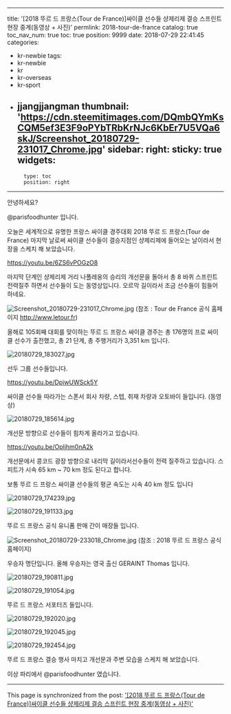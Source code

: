
---
title: '[2018 뚜르 드 프랑스(Tour de France)]싸이클 선수들 샹제리제 결승 스프린트  현장 중계(동영상 + 사진)'
permlink: 2018-tour-de-france
catalog: true
toc_nav_num: true
toc: true
position: 9999
date: 2018-07-29 22:41:45
categories:
- kr-newbie
tags:
- kr-newbie
- kr
- kr-overseas
- kr-sport
- jjangjjangman
thumbnail: 'https://cdn.steemitimages.com/DQmbQYmKsCQM5ef3E3F9oPYbTRbKrNJc6KbEr7U5VQa6skJ/Screenshot_20180729-231017_Chrome.jpg'
sidebar:
    right:
        sticky: true
widgets:
    -
        type: toc
        position: right
---


안녕하세요?

@parisfoodhunter 입니다.

오늘은 세계적으로 유명한 프랑스 싸이클 경주대회 2018 뚜르 드 프랑스(Tour de France) 마지막 날로써 싸이클 선수들이 결승지점인 샹제리제에 들어오는 날이라서 현장을 스케치 해 보았습니다. 

https://youtu.be/6ZS6vPOGzO8

마지막 단계인 샹제리제 거리 나폴레옹의 승리의 개선문을 돌아서 총 8 바퀴 스프린트 전력질주 하면서 선수들이 도는 동영상입니다. 오르막 길이라서 조금 선수들이 힘들어 하네요.

![Screenshot_20180729-231017_Chrome.jpg](https://cdn.steemitimages.com/DQmbQYmKsCQM5ef3E3F9oPYbTRbKrNJc6KbEr7U5VQa6skJ/Screenshot_20180729-231017_Chrome.jpg)
(참조 : Tour de France 공식 홈페이지  http://www.letour.fr)


올해로 105회째 대회를 맞이하는 뚜르 드 프랑스 싸이클 경주는 총 176명의 프로 싸이클 선수가 출전했고, 총 21 단계, 총 주행거리가 3,351 km 입니다.

![20180729_183027.jpg](https://cdn.steemitimages.com/DQmPpU4rebXDrgkU18UvpBX7MS4mjGFWZ2o6ZRvBPPohAJj/20180729_183027.jpg)

선두 그룹 선수들입니다.

https://youtu.be/DpiwUWSck5Y

싸이클 선수들 따라가는 스폰서 회사 차량,  스텝, 취재 차량과 오토바이 들입니다. (동영상)

![20180729_185614.jpg](https://cdn.steemitimages.com/DQmRhFSMhoV6aYYoxJfkKC4VTviRuG8Ht2v8LJSgHs7j2Zp/20180729_185614.jpg)

개선문 방향으로 선수들이 힘차게 올라가고 있습니다. 

https://youtu.be/Opljhm0nA2k

개선문에서 콩코드 광장 방향으로 내리막 길이라서선수들이 전력 질주하고 있습니다. 스피트가 시속 65 km ~ 70 km 정도 된다고 합니다.

보통 뚜르 드 프랑스 싸이클 선수들의 평균 속도는 시속 40 km 정도 입니다


![20180729_174239.jpg](https://cdn.steemitimages.com/DQmW9csGMWkSpFfhMo9TQZyc2TZessYzxMC6HcG7SrChM1L/20180729_174239.jpg)

![20180729_191133.jpg](https://cdn.steemitimages.com/DQmUYPYQbMnCxb43U2EGcP5G1eQCyz5bJ7Zv7J9UPFAfNK5/20180729_191133.jpg)

뚜르 드 프랑스 공식 유니폼 판매 간이 매장들 입니다.

![Screenshot_20180729-233018_Chrome.jpg](https://cdn.steemitimages.com/DQmUBcgg8PfiQGLio7je85PZxiEvPMMv4eD13JTTyYdYnb7/Screenshot_20180729-233018_Chrome.jpg)
(참조 : 2018 뚜르 드 프랑스 공식 홈페이지)

우승자 명단입니다. 올해 우승자는 영국 출신 GERAINT Thomas 입니다.

![20180729_190811.jpg](https://cdn.steemitimages.com/DQmUa4671GSNtM6hsw6xsTCJZC6Dvv4cEUyCa9k6bQpz5o3/20180729_190811.jpg)

![20180729_191054.jpg](https://cdn.steemitimages.com/DQmWV49dPjakRf39kEm6kj8tR8xftB6nUNT3JfAtggEgXpj/20180729_191054.jpg)

뚜르 드 프랑스 서포터즈 들입니다.

![20180729_192020.jpg](https://cdn.steemitimages.com/DQmaEsgfGBYrE373kgiUCFtTPvqi9MHU9qZzeJwjDqKpYaK/20180729_192020.jpg)

![20180729_192045.jpg](https://cdn.steemitimages.com/DQmawkhi7PjQAzaYiqZE4mMHhPzN4Qo8TNXnDpZctkWNoJC/20180729_192045.jpg)

![20180729_192454.jpg](https://cdn.steemitimages.com/DQmTHMZyfRUsXUvzuE7ahqNCBQb2sJFvLb8FqXUwNeG1P9C/20180729_192454.jpg)

뚜르 드 프랑스 결승 행사 마치고 개선문과 주변 모습을 스케치 해 보았습니다. 

이상 파리에서 @parisfoodhunter  였습니다.

- - -

This page is synchronized from the post: ['[2018 뚜르 드 프랑스(Tour de France)]싸이클 선수들 샹제리제 결승 스프린트  현장 중계(동영상 + 사진)'](https://steemit.com/@parisfoodhunter/2018-tour-de-france)
